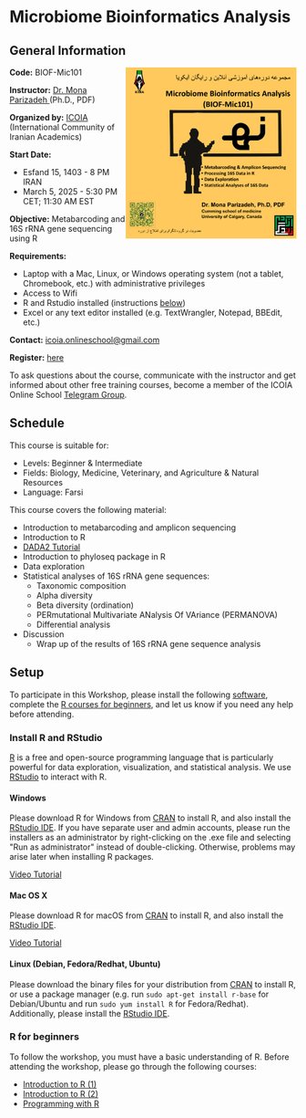 # Microbiome Bioinformatics Analysis

<h2 id="general">General Information</h2>

<img src="images/poster_BIOF-Mic101.png" width="300" align="right">

<p id="code">
  <strong>Code:</strong>
  <a>BIOF-Mic101</a>
</p>
<p id="teach">
  <strong>Instructor:</strong>
  <a href="https://orcid.org/0000-0002-0567-7673">Dr. Mona Parizadeh </a>(Ph.D., PDF)
</p>

<p id="by">
  <strong>Organized by:</strong>
  <a href="https://icoia.org">ICOIA </a>(International Community of Iranian Academics)
</p>

<p id="date">
  <strong>Start Date:</strong>
  
  - Esfand 15, 1403 - 8 PM IRAN
  - March 5, 2025 - 5:30 PM CET; 11:30 AM EST
</p>

<p id="obj">
  <strong>Objective:</strong>
  Metabarcoding and 16S rRNA gene sequencing using R
</p>

<p id="requirements">
  <strong>Requirements:</strong> 
</p>

  - Laptop with a Mac, Linux, or Windows operating system 
    (not a tablet, Chromebook, etc.) with administrative privileges 
  - Access to Wifi 
  - R and Rstudio installed (instructions <a href="#setup">below</a>)
  - Excel or any text editor installed (e.g. TextWrangler, Notepad, BBEdit, etc.)

<p id="contact">
  <strong>Contact:</strong>
  <a href="mailto:{{icoia.onlineschool@gmail.com}}">icoia.onlineschool@gmail.com</a> 
</p>
  
<p id="register">
  <strong>Register:</strong>
  <a href="https://forms.gle/tdnDSKGJ491BBMU5A">here</a> 
</p>

<p id="telegram">
To ask questions about the course, communicate with the instructor and get informed about other free training courses, become a member of the ICOIA Online School 
  <a href="https://t.me/+jIfI2LibaBo2Yzc8?fbclid=PAZXh0bgNhZW0CMTEAAaZlAjc5hfp7mpqw7f8RxznZJ41NhZzFBl5LOjO07NjkorsvyXNDRH0pkNg_aem_l02uj-8pTJF5BiOA2yLSNQ">Telegram Group</a>.
</p>

<h2 id="schedule">Schedule</h2>
<p id="suit">
This course is suitable for:
</p>

 - Levels: Beginner & Intermediate
 - Fields: Biology, Medicine, Veterinary, and Agriculture & Natural Resources
 - Language: Farsi

<p id="cover">
This course covers the following material:
</p>

 - Introduction to metabarcoding and amplicon sequencing
 - Introduction to R
 - <a href="https://benjjneb.github.io/dada2/tutorial.html">DADA2 Tutorial</a>
 - Introduction to phyloseq package in R
 - Data exploration
 - Statistical analyses of 16S rRNA gene sequences:
   - Taxonomic composition
   - Alpha diversity
   - Beta diversity (ordination)
   - PERmutational Multivariate ANalysis Of VAriance (PERMANOVA)
   - Differential analysis
- Discussion
  - Wrap up of the results of 16S rRNA gene sequence analysis

<h2 id="setup">Setup</h2> 
To participate in this Workshop, please install the following <a href="#r">software</a>, 
complete the <a href="#r-course">R courses for beginners</a>, 
and let us know if you need any help before attending.

<div id="r">
  <h3>Install R and RStudio</h3>
  <p>
    <a href="http://www.r-project.org">R</a> is a free and open-source programming 
    language that is particularly powerful for data exploration, visualization, and 
    statistical analysis. We use <a href="https://posit.co/downloads/">RStudio</a> 
    to interact with R.
  </p>
 
 <div class="row">
   <div class="col-md-4">
     <h4 id="r-windows">Windows</h4>
    <p>
     Please download R for Windows
        from <a href="http://cran.r-project.org/index.html">CRAN</a> to install R, and 
        also install the <a href="http://www.rstudio.com/ide/download/desktop">RStudio IDE</a>.
        If you have separate user and admin accounts, please run the installers as an 
        administrator by right-clicking on the .exe file and selecting "Run as administrator" 
        instead of double-clicking. Otherwise, problems may arise later when installing R packages.
    </p>
     <a href="https://www.youtube.com/watch?v=q0PjTAylwoU">Video Tutorial</a>
 </div> 
   
 <div class="col-md-4">
   <p> 
   <h4 id="r-macosx">Mac OS X</h4>
   </p>
   <p>
    Please download R for macOS
       from <a href="http://cran.r-project.org/index.html">CRAN</a> to install R, and also install 
       the <a href="http://www.rstudio.com/ide/download/desktop">RStudio IDE</a>.
   </p>
    <a href="https://www.youtube.com/watch?v=5-ly3kyxwEg">Video Tutorial</a>
  </div> 
   
  <div class="col-md-4">
    <h4 id="r-linux">Linux (Debian, Fedora/Redhat, Ubuntu)</h4>
   <p>
    Please download the binary files for your distribution from
    <a href="http://cran.r-project.org/index.html">CRAN</a> to install R, or use a package manager 
     (e.g. run <code>sudo apt-get install r-base</code> for Debian/Ubuntu and run
        <code>sudo yum install R</code> for Fedora/Redhat). Additionally, please install the
        <a href="http://www.rstudio.com/ide/download/desktop">RStudio IDE</a>.
   </p>
  </div> 
 </div>
</div>
   
<h3 id="r-course">R for beginners</h3>
To follow the workshop, you must have a basic understanding of R.
Before attending the workshop, please go through the following courses:

  - <a href="https://youtu.be/UGgxfzCoX9k?si=gSHIXaJOQ7CuGDkv">Introduction to R (1)</a>
  - <a href="https://youtu.be/eWa32WxJOnY?si=ZUxdMORnnQd68-GZ">Introduction to R (2)</a> 
  - <a href="http://swcarpentry.github.io/r-novice-inflammation/">Programming with R</a>
 
